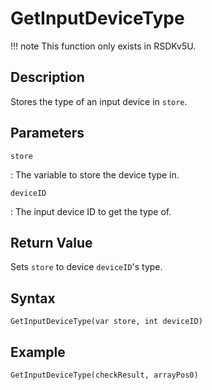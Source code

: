 # GetInputDeviceType

!!! note
    This function only exists in RSDKv5U.

## Description
Stores the type of an input device in `store`.

## Parameters
`store`

:   The variable to store the device type in.

`deviceID`

:   The input device ID to get the type of.

## Return Value
Sets `store` to device `deviceID`'s type.

## Syntax
```
GetInputDeviceType(var store, int deviceID)
```

## Example
```
GetInputDeviceType(checkResult, arrayPos0)
```
